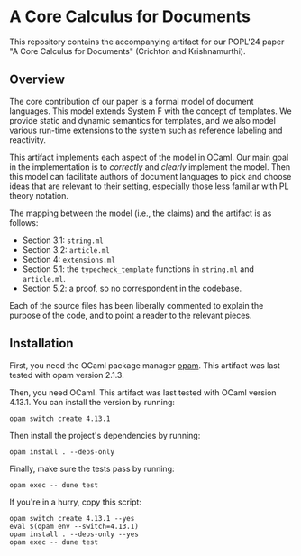 # A Core Calculus for Documents

This repository contains the accompanying artifact for our POPL'24 paper "A Core Calculus for Documents" (Crichton and Krishnamurthi). 

<!-- A complete list of claims made by your paper
Download, installation, and sanity-testing instructions
Evaluation instructions
Additional artifact description (file structure, extending the tool or adding your own examples, etc.) -->

## Overview

The core contribution of our paper is a formal model of document languages. This model extends System F with the concept of templates. We provide static and dynamic semantics for templates, and we also model various run-time extensions to the system such as reference labeling and reactivity.

This artifact implements each aspect of the model in OCaml. Our main goal in the implementation is to *correctly* and *clearly* implement the model. Then this model can facilitate authors of document languages to pick and choose ideas that are relevant to their setting, especially those less familiar with PL theory notation.

The mapping between the model (i.e., the claims) and the artifact is as follows:
* Section 3.1: `string.ml`
* Section 3.2: `article.ml`
* Section 4: `extensions.ml`
* Section 5.1: the `typecheck_template` functions in  `string.ml` and `article.ml`.
* Section 5.2: a proof, so no correspondent in the codebase.

Each of the source files has been liberally commented to explain the purpose of the code, and to point a reader to the relevant pieces.

## Installation

First, you need the OCaml package manager [opam]. This artifact was last tested with opam version 2.1.3.

Then, you need OCaml. This artifact was last tested with OCaml version 4.13.1. You can install the version by running:

```
opam switch create 4.13.1
```

Then install the project's dependencies by running:

```
opam install . --deps-only
```

Finally, make sure the tests pass by running:

```
opam exec -- dune test
```

If you're in a hurry, copy this script:

```
opam switch create 4.13.1 --yes
eval $(opam env --switch=4.13.1)
opam install . --deps-only --yes
opam exec -- dune test
```

[opam]: https://opam.ocaml.org/doc/Install.html